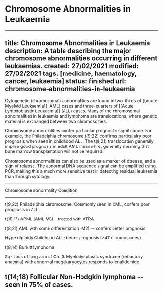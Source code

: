 # Chromosome Abnormalities in Leukaemia
---
title: Chromosome Abnormalities in Leukaemia
description: A table describing the major chromosome abnormalities occurring in different leukaemias. 
created: 27/02/2021
modified: 27/02/2021
tags: [medicine, haematology, cancer, leukaemia]
status: finished
url: chromosome-abnormalities-in-leukaemia
---

Cytogenetic (chromosomal) abnormalities are found in two-thirds of [[Acute Myeloid Leukaemia]] (AML) cases and three-quarters of [[Acute Lymphoblastic Leukaemia]] (ALL) cases.  Many of the chromosomal abnormalities in leukaemia and lymphoma are translocations, where genetic material is exchanged between two chromosomes. 

Chromosome abnormalities confer particular prognostic significance. For example, the Philadelphia chromosome t(9;22) confirms particulalry poor prognosis when seen in childhood ALL. The t(8;21) translocation generally implies good prognosis in adult AML meanwhile, generally meaning that bone marrow transplantation will not be required. 

Chromosome abnormalities can also be used as a marker of disease, and a sign of relapse. The abnormal DNA sequence signal can be amplified using PCR, making this a much more sensitive test in detecting residual leukaemia than through cytology. 


-------------------------------------------------------------
Chromosome abnormality  Condition
----------------------  -------------------------------------
t(9;22)                 Philadelphia chromosome. Commonly 
                        seen in CML, confers poor prognosis 
                        in ALL.

t(15;17)                APML (AML M3) - treated with ATRA

t(8;21)                 AML with some differentiation (M2)
                        -- confers better prognosis
	
Hyperdiploidy           Childhood ALL: better prognosis 
(>47 chromosomes)                       

t(8;14)                Burkitt lymphoma

5q-                    Loss of long arm of Ch. 5.
                       Myelodysplastic syndrome (refractory 
                       anaemia) with abnormal megakaryocytes
                       responds to lenalidomide

t(14;18)              Follicular Non-Hodgkin lymphoma -- seen
                      in 75% of cases. 
-------------------------------------------------------------

<!-- {BearID:10536D95-6F42-4BCE-B686-6680ADB7BA7A-1211-0000EA9C2D4AB6E3} -->
